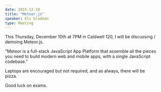 ```yaml
---
date: 2015-12-10
title: "Meteor.js"
speaker: Eli Gladman
type: Meeting
---
```

This Thursday, December 10th at 7PM in Caldwell 120, I will be discussing / demoing Meteor.js.

"Meteor is a full-stack JavaScript App Platform that assemble all the pieces you need to build modern web and mobile apps, with a single JavaScript codebase."

Laptops are encouraged but not required, and as always, there will be pizza.

Good luck on exams.
